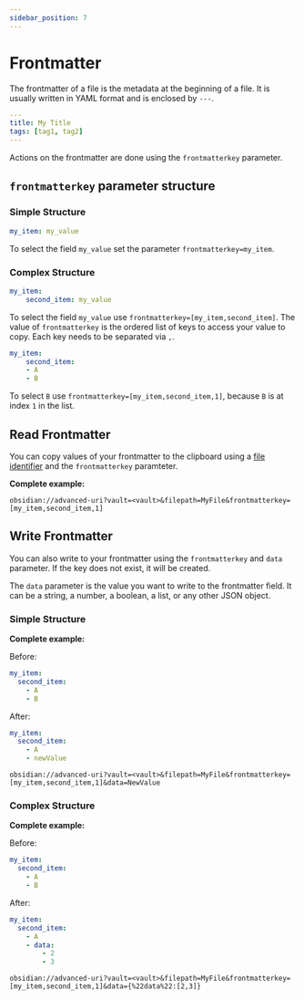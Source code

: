```yaml
---
sidebar_position: 7
---
```


# Frontmatter

The frontmatter of a file is the metadata at the beginning of a file. It is usually written in YAML format and is enclosed by `---`.

```yaml
---
title: My Title
tags: [tag1, tag2]
---
```

Actions on the frontmatter are done using the `frontmatterkey` parameter.

## `frontmatterkey` parameter structure

### Simple Structure
```yaml
my_item: my_value
```

To select the field `my_value` set the parameter `frontmatterkey=my_item`.

### Complex Structure
```yaml
my_item:
    second_item: my_value
```
To select the field `my_value` use `frontmatterkey=[my_item,second_item]`.  The value of `frontmatterkey` is the ordered list of keys to access your value to copy. Each key needs to be separated via `,`.

```yaml
my_item:
    second_item:
    - A
    - B
```
To select `B` use `frontmatterkey=[my_item,second_item,1]`, because `B` is at index `1` in the list.


## Read Frontmatter

You can copy values of your frontmatter to the clipboard using a [file identifier](../concepts/file_identifiers.md) and the `frontmatterkey` paramteter.

**Complete example:**
```
obsidian://advanced-uri?vault=<vault>&filepath=MyFile&frontmatterkey=[my_item,second_item,1]
```

## Write Frontmatter

You can also write to your frontmatter using the `frontmatterkey` and `data` parameter. If the key does not exist, it will be created.

The `data` parameter is the value you want to write to the frontmatter field. It can be a string, a number, a boolean, a list, or any other JSON object.

### Simple Structure

**Complete example:**

Before:

```yaml
my_item:
  second_item:
    - A
    - B
```

After:

```yaml
my_item:
  second_item:
    - A
    - newValue
```

```
obsidian://advanced-uri?vault=<vault>&filepath=MyFile&frontmatterkey=[my_item,second_item,1]&data=NewValue
```

### Complex Structure

**Complete example:**

Before:

```yaml
my_item:
  second_item:
    - A
    - B
```

After:

```yaml
my_item:
  second_item:
    - A
    - data:
        - 2
        - 3
```

```
obsidian://advanced-uri?vault=<vault>&filepath=MyFile&frontmatterkey=[my_item,second_item,1]&data={%22data%22:[2,3]}
```

